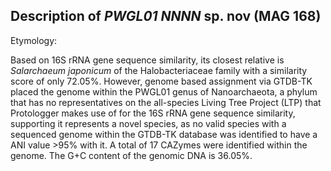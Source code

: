 ## Description of *PWGL01 NNNN* sp. nov (MAG 168)
<!-- 
Genome completeness is ;72.66
Genome contamination is ;0.0
 -->

Etymology:

Based on 16S rRNA gene sequence similarity, 
its closest relative is 
*Salarchaeum japonicum* of the Halobacteriaceae family with a similarity score of only 72.05%.
However, 
genome based assignment via GTDB-TK placed the genome within the 
PWGL01 genus of 
Nanoarchaeota, 
a phylum that has no representatives on the 
all-species Living Tree Project (LTP) that Protologger makes use of for the 16S rRNA gene sequence similarity, 
supporting it represents a novel species, 
as 
no valid species with a sequenced genome within the GTDB-TK database was identified to have a ANI value >95% with it. 
A total of 17 CAZymes were identified within the genome. 
The G+C content of the genomic DNA is 36.05%.



